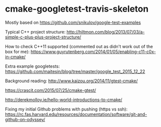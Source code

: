 # cmake-googletest-travis-skeleton

Mostly based on https://github.com/snikulov/google-test-examples

Typical C++ project structure: 
http://hiltmon.com/blog/2013/07/03/a-simple-c-plus-plus-project-structure/

How to check C++11 supported (commented out as didn't work out of the box for me): https://www.guyrutenberg.com/2014/01/05/enabling-c11-c0x-in-cmake/

Extra example googletests:
https://github.com/maitesin/blog/tree/master/google_test_2015_12_22

Background reading:
http://www.kaizou.org/2014/11/gtest-cmake/

https://crascit.com/2015/07/25/cmake-gtest/

http://derekmolloy.ie/hello-world-introductions-to-cmake/

Fixing my initial Github problems with pushing (https vs ssh): https://rc.fas.harvard.edu/resources/documentation/software/git-and-github-on-odyssey/
